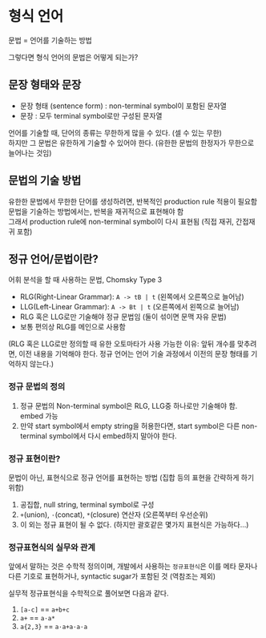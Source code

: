 # 형식 언어

문법 = 언어를 기술하는 방법

그렇다면 형식 언어의 문법은 어떻게 되는가?

## 문장 형태와 문장

* 문장 형태 (sentence form) : non-terminal symbol이 포함된 문자열
* 문장 : 모두 terminal symbol로만 구성된 문자열

언어를 기술할 때, 단어의 종류는 무한하게 많을 수 있다. (셀 수 있는 무한)  
하지만 그 문법은 유한하게 기술할 수 있어야 한다. (유한한 문법의 한정자가 무한으로 늘어나는 것임)

## 문법의 기술 방법

유한한 문법에서 무한한 단어를 생성하려면, 반복적인 production rule 적용이 필요함  
문법을 기술하는 방법에서는, 반복을 재귀적으로 표현해야 함  
그래서 production rule에 non-terminal symbol이 다시 표현됨 (직접 재귀, 간접재귀 포함)

## 정규 언어/문법이란?

어휘 분석을 할 때 사용하는 문법, Chomsky Type 3

* RLG(Right-Linear Grammar): `A -> tB | t` (왼쪽에서 오른쪽으로 늘어남)
* LLG(Left-Linear Grammar): `A -> Bt | t` (오른쪽에서 왼쪽으로 늘어남)
* RLG 혹은 LLG로만 기술해야 정규 문법임 (둘이 섞이면 문맥 자유 문법)
* 보통 편의상 RLG를 메인으로 사용함

(RLG 혹은 LLG로만 정의할 때 유한 오토마타가 사용 가능한 이유: 앞뒤 개수를 맞추려면, 이전 내용을 기억해야 한다. 정규 언어는 언어 기술 과정에서 이전의 문장 형태를 기억하지 않는다.)

### 정규 문법의 정의

1. 정규 문법의 Non-terminal symbol은 RLG, LLG중 하나로만 기술해야 함. embed 가능
2. 만약 start symbol에서 empty string을 허용한다면, start symbol은 다른 non-terminal symbol에서 다시 embed하지 말아야 한다.

### 정규 표현이란?

문법이 아닌, 표현식으로 정규 언어를 표현하는 방법 (집합 등의 표현을 간략하게 하기 위함)

1. 공집합, null string, terminal symbol로 구성
2. `+`(union), `·`(concat), `*`(closure) 연산자 (오른쪽부터 우선순위)
3. 이 외는 정규 표현이 될 수 없다. (하지만 괄호같은 몇가지 표현식은 가능하다...)

### 정규표현식의 실무와 관계

앞에서 말하는 것은 수학적 정의이며, 개발에서 사용하는 `정규표현식`은 이를 메타 문자나 다른 기호로 표현하거나, syntactic sugar가 포함된 것 (역참조는 제외)

실무적 정규표현식을 수학적으로 풀어보면 다음과 같다.

1. `[a-c]` == `a+b+c`
2. `a+` == `a·a*`
3. `a{2,3}` == `a·a+a·a·a`
